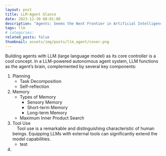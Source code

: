 ```yaml
---
layout: post
title: LLM-Agent Glance
date: 2023-12-30 08:01:00
description: "Agents: Seems the Next Frontier in Artificial Intelligence. "
tags: llm
# categories: 
related_posts: false 
thumbnail: assets/img/posts/llm_agent/cover.png
---
```

Building agents with LLM (large language model) as its core controller is a cool concept.
In a LLM-powered autonomous agent system, LLM functions as the agent’s brain, complemented by several key components:
1. Planning
    - Task Decomposition
    - Self-reflection
2. Memory
    - Types of Memory
        - Sensory Memory
        - Short-term Memory
        - Long-term Memory
    - Maximum Inner Product Search
3. Tool Use
    <br />&emsp;Tool use is a remarkable and distinguishing characteristic of human beings. Equipping LLMs with external tools can significantly extend the model capabilities.
    - test 
4. 
